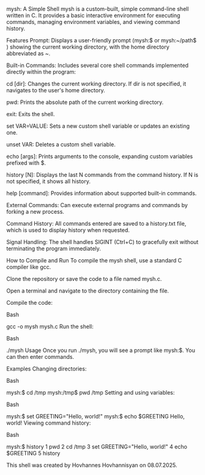 mysh: A Simple Shell
mysh is a custom-built, simple command-line shell written in C. It provides a basic interactive environment for executing commands, managing environment variables, and viewing command history.

Features
Prompt: Displays a user-friendly prompt (mysh:$  or mysh:~/path$ ) showing the current working directory, with the home directory abbreviated as ~.

Built-in Commands: Includes several core shell commands implemented directly within the program:

cd [dir]: Changes the current working directory. If dir is not specified, it navigates to the user's home directory.

pwd: Prints the absolute path of the current working directory.

exit: Exits the shell.

set VAR=VALUE: Sets a new custom shell variable or updates an existing one.

unset VAR: Deletes a custom shell variable.

echo [args]: Prints arguments to the console, expanding custom variables prefixed with $.

history [N]: Displays the last N commands from the command history. If N is not specified, it shows all history.

help [command]: Provides information about supported built-in commands.

External Commands: Can execute external programs and commands by forking a new process.

Command History: All commands entered are saved to a history.txt file, which is used to display history when requested.

Signal Handling: The shell handles SIGINT (Ctrl+C) to gracefully exit without terminating the program immediately.

How to Compile and Run
To compile the mysh shell, use a standard C compiler like gcc.

Clone the repository or save the code to a file named mysh.c.

Open a terminal and navigate to the directory containing the file.

Compile the code:

Bash

gcc -o mysh mysh.c
Run the shell:

Bash

./mysh
Usage
Once you run ./mysh, you will see a prompt like mysh:$. You can then enter commands.

Examples
Changing directories:

Bash

mysh:$ cd /tmp
mysh:/tmp$ pwd
/tmp
Setting and using variables:

Bash

mysh:$ set GREETING="Hello, world!"
mysh:$ echo $GREETING
Hello, world!
Viewing command history:

Bash

mysh:$ history
1 pwd
2 cd /tmp
3 set GREETING="Hello, world!"
4 echo $GREETING
5 history


This shell was created by Hovhannes Hovhannisyan on 08.07.2025.
